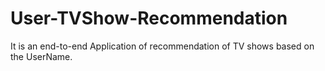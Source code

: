 # User-TVShow-Recommendation
It is an end-to-end Application of recommendation of TV shows based on the UserName.
